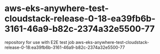 # aws-eks-anywhere-test-cloudstack-release-0-18-ea39fb6b-3161-46a9-b82c-2374a32e5500-77
repository for use with E2E test job aws-eks-anywhere-test-cloudstack-release-0-18:ea39fb6b-3161-46a9-b82c-2374a32e5500-77
